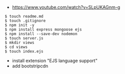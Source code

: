 - https://www.youtube.com/watch?v=SLpUKAGnm-g
```
$ touch readme.md
$ touch .gitignore
$ npm init -y
$ npm install express mongoose ejs
$ npm install --save-dev nodemon
$ touch server.js
$ mkdir views
$ cd views 
$ touch index.ejs
```
- install extension "EJS language support"
- add bootstripcdn